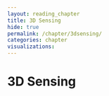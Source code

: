 ```yaml
---
layout: reading_chapter
title: 3D Sensing
hide: true
permalink: /chapter/3dsensing/
categories: chapter
visualizations:
---
```


# 3D Sensing
